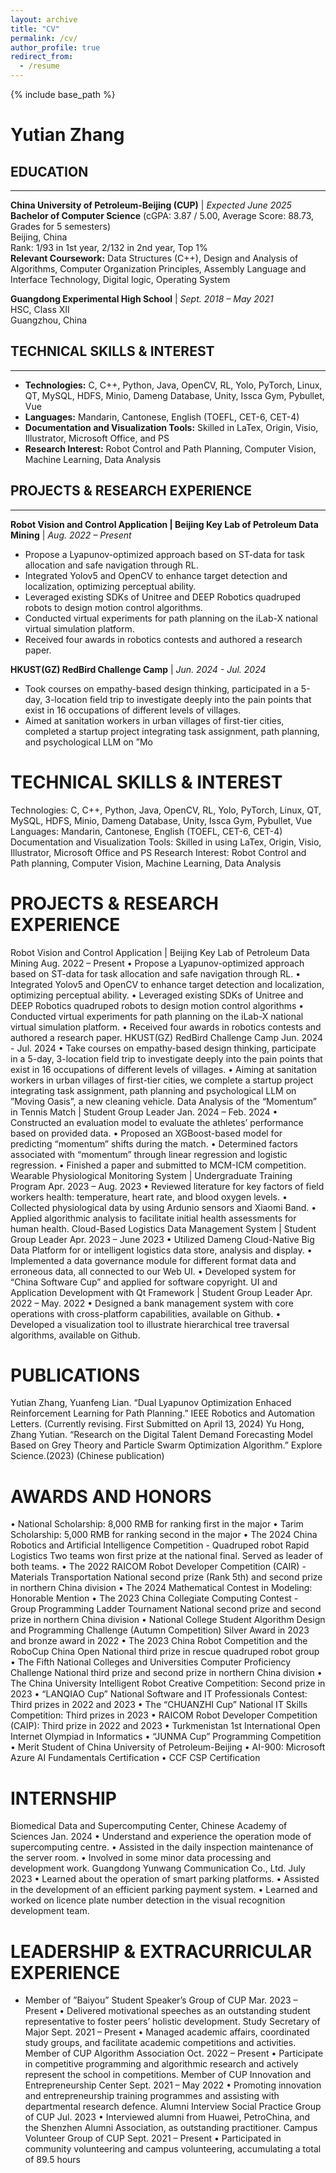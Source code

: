 ```yaml
---
layout: archive
title: "CV"
permalink: /cv/
author_profile: true
redirect_from:
  - /resume
---
```


{% include base_path %}

# Yutian Zhang

## EDUCATION
------
**China University of Petroleum-Beijing (CUP)** | *Expected June 2025*  
**Bachelor of Computer Science** (cGPA: 3.87 / 5.00, Average Score: 88.73, Grades for 5 semesters)  
Beijing, China  
Rank: 1/93 in 1st year, 2/132 in 2nd year, Top 1%  
**Relevant Coursework:** Data Structures (C++), Design and Analysis of Algorithms, Computer Organization Principles, Assembly Language and Interface Technology, Digital logic, Operating System

**Guangdong Experimental High School** | *Sept. 2018 – May 2021*  
HSC, Class XII  
Guangzhou, China

## TECHNICAL SKILLS & INTEREST
------
- **Technologies:** C, C++, Python, Java, OpenCV, RL, Yolo, PyTorch, Linux, QT, MySQL, HDFS, Minio, Dameng Database, Unity, Issca Gym, Pybullet, Vue  
- **Languages:** Mandarin, Cantonese, English (TOEFL, CET-6, CET-4)  
- **Documentation and Visualization Tools:** Skilled in LaTex, Origin, Visio, Illustrator, Microsoft Office, and PS  
- **Research Interest:** Robot Control and Path Planning, Computer Vision, Machine Learning, Data Analysis

## PROJECTS & RESEARCH EXPERIENCE
------
**Robot Vision and Control Application | Beijing Key Lab of Petroleum Data Mining** | *Aug. 2022 – Present*  
- Propose a Lyapunov-optimized approach based on ST-data for task allocation and safe navigation through RL.
- Integrated Yolov5 and OpenCV to enhance target detection and localization, optimizing perceptual ability.
- Leveraged existing SDKs of Unitree and DEEP Robotics quadruped robots to design motion control algorithms.
- Conducted virtual experiments for path planning on the iLab-X national virtual simulation platform.
- Received four awards in robotics contests and authored a research paper.

**HKUST(GZ) RedBird Challenge Camp** | *Jun. 2024 - Jul. 2024*  
- Took courses on empathy-based design thinking, participated in a 5-day, 3-location field trip to investigate deeply into the pain points that exist in 16 occupations of different levels of villages.
- Aimed at sanitation workers in urban villages of first-tier cities, completed a startup project integrating task assignment, path planning, and psychological LLM on ”Mo

TECHNICAL SKILLS & INTEREST
======
Technologies: C, C++, Python, Java, OpenCV, RL, Yolo, PyTorch, Linux, QT, MySQL, HDFS, Minio, Dameng
Database, Unity, Issca Gym, Pybullet, Vue
Languages: Mandarin, Cantonese, English (TOEFL, CET-6, CET-4)
Documentation and Visualization Tools: Skilled in using LaTex, Origin, Visio, Illustrator, Microsoft Office and PS
Research Interest: Robot Control and Path planning, Computer Vision, Machine Learning, Data Analysis
  
PROJECTS & RESEARCH EXPERIENCE
======
Robot Vision and Control Application | Beijing Key Lab of Petroleum Data Mining Aug. 2022 – Present
• Propose a Lyapunov-optimized approach based on ST-data for task allocation and safe navigation through RL.
• Integrated Yolov5 and OpenCV to enhance target detection and localization, optimizing perceptual ability.
• Leveraged existing SDKs of Unitree and DEEP Robotics quadruped robots to design motion control algorithms
• Conducted virtual experiments for path planning on the iLab-X national virtual simulation platform.
• Received four awards in robotics contests and authored a research paper.
HKUST(GZ) RedBird Challenge Camp Jun. 2024 - Jul. 2024
• Take courses on empathy-based design thinking, participate in a 5-day, 3-location field trip to investigate deeply
into the pain points that exist in 16 occupations of different levels of villages.
• Aiming at sanitation workers in urban villages of first-tier cities, we complete a startup project integrating task
assignment, path planning and psychological LLM on ”Moving Oasis”, a new cleaning vehicle.
Data Analysis of the “Momentum” in Tennis Match | Student Group Leader Jan. 2024 – Feb. 2024
• Constructed an evaluation model to evaluate the athletes’ performance based on provided data.
• Proposed an XGBoost-based model for predicting “momentum” shifts during the match.
• Determined factors associated with “momentum” through linear regression and logistic regression.
• Finished a paper and submitted to MCM-ICM competition.
Wearable Physiological Monitoring System | Undergraduate Training Program Apr. 2023 – Aug. 2023
• Reviewed literature for key factors of field workers health: temperature, heart rate, and blood oxygen levels.
• Collected physiological data by using Ardunio sensors and Xiaomi Band.
• Applied algorithmic analysis to facilitate initial health assessments for human health.
Cloud-Based Logistics Data Management System | Student Group Leader Apr. 2023 – June 2023
• Utilized Dameng Cloud-Native Big Data Platform for or intelligent logistics data store, analysis and display.
• Implemented a data governance module for different format data and erroneous data, all connected to our Web UI.
• Developed system for “China Software Cup” and applied for software copyright.
UI and Application Development with Qt Framework | Student Group Leader Apr. 2022 – May. 2022
• Designed a bank management system with core operations with cross-platform capabilities, available on Github.
• Developed a visualization tool to illustrate hierarchical tree traversal algorithms, available on Github.

PUBLICATIONS
======
Yutian Zhang, Yuanfeng Lian. “Dual Lyapunov Optimization Enhaced Reinforcement Learning for Path
Planning.” IEEE Robotics and Automation Letters. (Currently revising. First Submitted on April 13, 2024)
Yu Hong, Zhang Yutian. “Research on the Digital Talent Demand Forecasting Model Based on Grey Theory
and Particle Swarm Optimization Algorithm.” Explore Science.(2023) (Chinese publication)
  
AWARDS AND HONORS
======
• National Scholarship: 8,000 RMB for ranking first in the major
• Tarim Scholarship: 5,000 RMB for ranking second in the major
• The 2024 China Robotics and Artificial Intelligence Competition - Quadruped robot Rapid Logistics
Two teams won first prize at the national final. Served as leader of both teams.
• The 2022 RAICOM Robot Developer Competition (CAIR) - Materials Transportation
National second prize (Rank 5th) and second prize in northern China division
• The 2024 Mathematical Contest in Modeling: Honorable Mention
• The 2023 China Collegiate Computing Contest - Group Programming Ladder Tournament
National second prize and second prize in northern China division
• National College Student Algorithm Design and Programming Challenge (Autumn Competition)
Silver Award in 2023 and bronze award in 2022
• The 2023 China Robot Competition and the RoboCup China Open
National third prize in rescue quadruped robot group
• The Fifth National Colleges and Universities Computer Proficiency Challenge
National third prize and second prize in northern China division
• The China University Intelligent Robot Creative Competition: Second prize in 2023
• “LANQIAO Cup” National Software and IT Professionals Contest: Third prizes in 2022 and 2023
• The “CHUANZHI Cup” National IT Skills Competition: Third prizes in 2023
• RAICOM Robot Developer Competition (CAIP): Third prize in 2022 and 2023
• Turkmenistan 1st International Open Internet Olympiad in Informatics
• “JUNMA Cup” Programming Competition
• Merit Student of China University of Petroleum-Beijing
• AI-900: Microsoft Azure AI Fundamentals Certification
• CCF CSP Certification
  
INTERNSHIP
======
Biomedical Data and Supercomputing Center, Chinese Academy of Sciences Jan. 2024
• Understand and experience the operation mode of supercomputing centre.
• Assisted in the daily inspection maintenance of the server room.
• Involved in some minor data processing and development work.
Guangdong Yunwang Communication Co., Ltd. July 2023
• Learned about the operation of smart parking platforms.
• Assisted in the development of an efficient parking payment system.
• Learned and worked on licence plate number detection in the visual recognition development team.
  
LEADERSHIP & EXTRACURRICULAR EXPERIENCE
======
* Member of ”Baiyou” Student Speaker’s Group of CUP Mar. 2023 – Present
• Delivered motivational speeches as an outstanding student representative to foster peers’ holistic development.
Study Secretary of Major Sept. 2021 – Present
• Managed academic affairs, coordinated study groups, and facilitate academic competitions and activities.
Member of CUP Algorithm Association Oct. 2022 – Present
• Participate in competitive programming and algorithmic research and actively represent the school in competitions.
Member of CUP Innovation and Entrepreneurship Center Sept. 2021 – May 2022
• Promoting innovation and entrepreneurship training programmes and assisting with departmental research defence.
Alumni Interview Social Practice Group of CUP Jul. 2023
• Interviewed alumni from Huawei, PetroChina, and the Shenzhen Alumni Association, as outstanding practitioner.
Campus Volunteer Group of CUP Sept. 2021 – Present
• Participated in community volunteering and campus volunteering, accumulating a total of 89.5 hours
